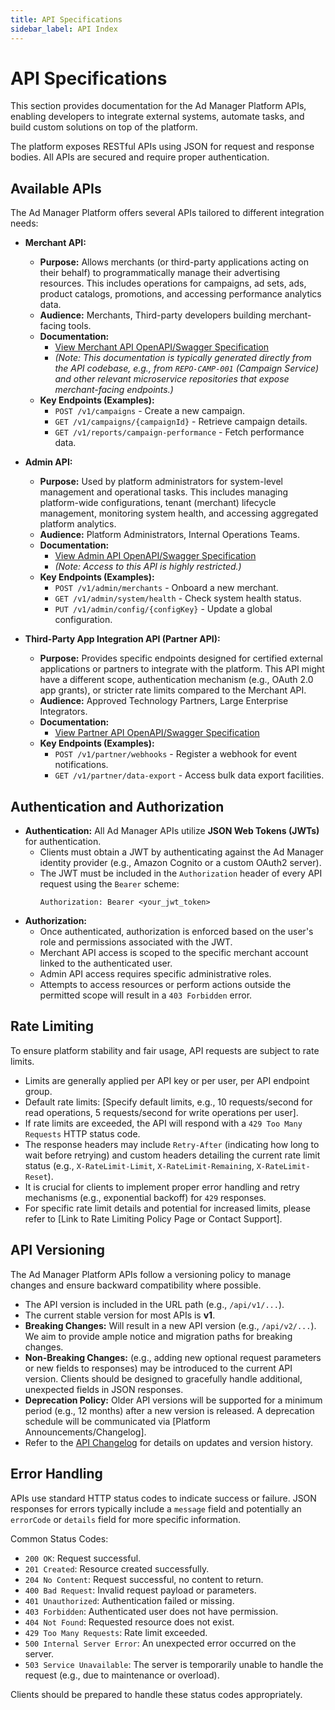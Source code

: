```yaml
---
title: API Specifications
sidebar_label: API Index
---
```


# API Specifications

This section provides documentation for the Ad Manager Platform APIs, enabling developers to integrate external systems, automate tasks, and build custom solutions on top of the platform.

The platform exposes RESTful APIs using JSON for request and response bodies. All APIs are secured and require proper authentication.

## Available APIs

The Ad Manager Platform offers several APIs tailored to different integration needs:

*   **Merchant API:**
    *   **Purpose:** Allows merchants (or third-party applications acting on their behalf) to programmatically manage their advertising resources. This includes operations for campaigns, ad sets, ads, product catalogs, promotions, and accessing performance analytics data.
    *   **Audience:** Merchants, Third-party developers building merchant-facing tools.
    *   **Documentation:**
        *   [View Merchant API OpenAPI/Swagger Specification](placeholder-merchant-api-v1-swagger-link.html)
        *   *(Note: This documentation is typically generated directly from the API codebase, e.g., from `REPO-CAMP-001` (Campaign Service) and other relevant microservice repositories that expose merchant-facing endpoints.)*
    *   **Key Endpoints (Examples):**
        *   `POST /v1/campaigns` - Create a new campaign.
        *   `GET /v1/campaigns/{campaignId}` - Retrieve campaign details.
        *   `GET /v1/reports/campaign-performance` - Fetch performance data.

*   **Admin API:**
    *   **Purpose:** Used by platform administrators for system-level management and operational tasks. This includes managing platform-wide configurations, tenant (merchant) lifecycle management, monitoring system health, and accessing aggregated platform analytics.
    *   **Audience:** Platform Administrators, Internal Operations Teams.
    *   **Documentation:**
        *   [View Admin API OpenAPI/Swagger Specification](placeholder-admin-api-v1-swagger-link.html)
        *   *(Note: Access to this API is highly restricted.)*
    *   **Key Endpoints (Examples):**
        *   `POST /v1/admin/merchants` - Onboard a new merchant.
        *   `GET /v1/admin/system/health` - Check system health status.
        *   `PUT /v1/admin/config/{configKey}` - Update a global configuration.

*   **Third-Party App Integration API (Partner API):**
    *   **Purpose:** Provides specific endpoints designed for certified external applications or partners to integrate with the platform. This API might have a different scope, authentication mechanism (e.g., OAuth 2.0 app grants), or stricter rate limits compared to the Merchant API.
    *   **Audience:** Approved Technology Partners, Large Enterprise Integrators.
    *   **Documentation:**
        *   [View Partner API OpenAPI/Swagger Specification](placeholder-partner-api-v1-swagger-link.html)
    *   **Key Endpoints (Examples):**
        *   `POST /v1/partner/webhooks` - Register a webhook for event notifications.
        *   `GET /v1/partner/data-export` - Access bulk data export facilities.

## Authentication and Authorization

*   **Authentication:** All Ad Manager APIs utilize **JSON Web Tokens (JWTs)** for authentication.
    *   Clients must obtain a JWT by authenticating against the Ad Manager identity provider (e.g., Amazon Cognito or a custom OAuth2 server).
    *   The JWT must be included in the `Authorization` header of every API request using the `Bearer` scheme:
        ```
        Authorization: Bearer <your_jwt_token>
        ```
*   **Authorization:**
    *   Once authenticated, authorization is enforced based on the user's role and permissions associated with the JWT.
    *   Merchant API access is scoped to the specific merchant account linked to the authenticated user.
    *   Admin API access requires specific administrative roles.
    *   Attempts to access resources or perform actions outside the permitted scope will result in a `403 Forbidden` error.

## Rate Limiting

To ensure platform stability and fair usage, API requests are subject to rate limits.
*   Limits are generally applied per API key or per user, per API endpoint group.
*   Default rate limits: [Specify default limits, e.g., 10 requests/second for read operations, 5 requests/second for write operations per user].
*   If rate limits are exceeded, the API will respond with a `429 Too Many Requests` HTTP status code.
*   The response headers may include `Retry-After` (indicating how long to wait before retrying) and custom headers detailing the current rate limit status (e.g., `X-RateLimit-Limit`, `X-RateLimit-Remaining`, `X-RateLimit-Reset`).
*   It is crucial for clients to implement proper error handling and retry mechanisms (e.g., exponential backoff) for `429` responses.
*   For specific rate limit details and potential for increased limits, please refer to [Link to Rate Limiting Policy Page or Contact Support].

## API Versioning

The Ad Manager Platform APIs follow a versioning policy to manage changes and ensure backward compatibility where possible.
*   The API version is included in the URL path (e.g., `/api/v1/...`).
*   The current stable version for most APIs is **v1**.
*   **Breaking Changes:** Will result in a new API version (e.g., `/api/v2/...`). We aim to provide ample notice and migration paths for breaking changes.
*   **Non-Breaking Changes:** (e.g., adding new optional request parameters or new fields to responses) may be introduced to the current API version. Clients should be designed to gracefully handle additional, unexpected fields in JSON responses.
*   **Deprecation Policy:** Older API versions will be supported for a minimum period (e.g., 12 months) after a new version is released. A deprecation schedule will be communicated via [Platform Announcements/Changelog].
*   Refer to the [API Changelog](placeholder-api-changelog-link) for details on updates and version history.

## Error Handling

APIs use standard HTTP status codes to indicate success or failure. JSON responses for errors typically include a `message` field and potentially an `errorCode` or `details` field for more specific information.

Common Status Codes:
*   `200 OK`: Request successful.
*   `201 Created`: Resource created successfully.
*   `204 No Content`: Request successful, no content to return.
*   `400 Bad Request`: Invalid request payload or parameters.
*   `401 Unauthorized`: Authentication failed or missing.
*   `403 Forbidden`: Authenticated user does not have permission.
*   `404 Not Found`: Requested resource does not exist.
*   `429 Too Many Requests`: Rate limit exceeded.
*   `500 Internal Server Error`: An unexpected error occurred on the server.
*   `503 Service Unavailable`: The server is temporarily unable to handle the request (e.g., due to maintenance or overload).

Clients should be prepared to handle these status codes appropriately.